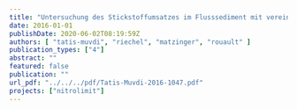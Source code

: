 ```yaml
---
title: "Untersuchung des Stickstoffumsatzes im Flusssediment mit vereinfachten Modellansätzen. NITROLIMIT 2, Gemeinsamer Ergebnisbericht, Kapitel 2.3.2"
date: 2016-01-01
publishDate: 2020-06-02T08:19:59Z
authors: [ "tatis-muvdi", "riechel", "matzinger", "rouault" ]
publication_types: ["4"]
abstract: ""
featured: false
publication: ""
url_pdf: "../../../pdf/Tatis-Muvdi-2016-1047.pdf"
projects: ["nitrolimit"]
---
```


